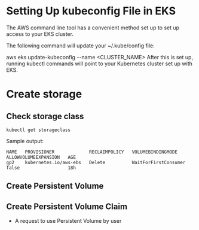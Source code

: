 # Setting Up kubeconfig File in EKS
The AWS command line tool has a convenient method set up to set up access to your EKS cluster.

The following command will update your ~/.kube/config file:

aws eks update-kubeconfig --name <CLUSTER_NAME>
After this is set up, running kubectl commands will point to your Kubernetes cluster set up with EKS.

# Create storage

## Check storage class

```shell
kubectl get storageclass
```

Sample output:

```shell
NAME   PROVISIONER             RECLAIMPOLICY   VOLUMEBINDINGMODE      ALLOWVOLUMEEXPANSION   AGE
gp2    kubernetes.io/aws-ebs   Delete          WaitForFirstConsumer   false                  18h
```

## Create Persistent Volume



## Create Persistent Volume Claim

- A request to use Persistent Volume by user

